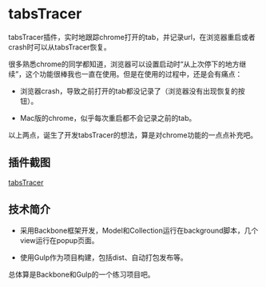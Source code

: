 # tabsTracer

tabsTracer插件，实时地跟踪chrome打开的tab，并记录url，在浏览器重启或者crash时可以从tabsTracer恢复。

很多熟悉chrome的同学都知道，浏览器可以设置启动时“从上次停下的地方继续”，这个功能很棒我也一直在使用。但是在使用的过程中，还是会有痛点：

- 浏览器crash，导致之前打开的tab都没记录了（浏览器没有出现恢复的按钮）。

- Mac版的chrome，似乎每次重启都不会记录之前的tab。

以上两点，诞生了开发tabsTracer的想法，算是对chrome功能的一点点补充吧。

## 插件截图

[tabsTracer](https://github.com/chemdemo/tabsTracer/screenshots.png)

## 技术简介

- 采用Backbone框架开发，Model和Collection运行在background脚本，几个view运行在popup页面。

- 使用Gulp作为项目构建，包括dist、自动打包发布等。

总体算是Backbone和Gulp的一个练习项目吧。
